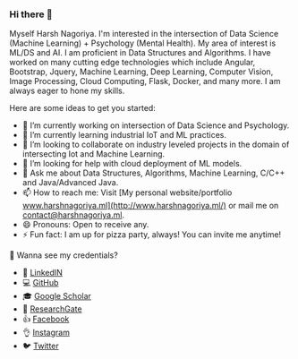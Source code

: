 ### Hi there 👋

<!--
**harshnagoriya/harshnagoriya** is a ✨ _special_ ✨ repository because its `README.md` (this file) appears on your GitHub profile. -->

Myself Harsh Nagoriya. I'm interested in the intersection of Data Science (Machine Learning) + Psychology (Mental Health). My area of interest is ML/DS and AI. I am proficient in Data Structures and Algorithms. I have worked on many cutting edge technologies which include Angular, Bootstrap, Jquery, Machine Learning, Deep Learning, Computer Vision, Image Processing, Cloud Computing, Flask, Docker, and many more. I am always eager to hone my skills.

Here are some ideas to get you started:

- 🔭 I’m currently working on intersection of Data Science and Psychology.
- 🌱 I’m currently learning industrial IoT and ML practices.
- 👯 I’m looking to collaborate on industry leveled projects in the domain of intersecting Iot and Machine Learning.
- 🤔 I’m looking for help with cloud deployment of ML models.
- 💬 Ask me about Data Structures, Algorithms, Machine Learning, C/C++ and Java/Advanced Java.
- 📫 How to reach me: Visit [My personal website/portfolio www.harshnagoriya.ml](http://www.harshnagoriya.ml/) or mail me on [contact@harshnagoriya.ml](mailto:contact@harshnagoriya.ml).
- 😄 Pronouns: Open to receive any.
- ⚡ Fun fact: I am up for pizza party, always! You can invite me anytime! 

🤔 Wanna see my credentials?

- 👔 [LinkedIN](https://www.linkedin.com/in/harshnagoriya/)
- 💻 [GitHub](https://github.com/harshnagoriya)
- 🎓 [Google Scholar](https://scholar.google.co.in/citations?user=cI0ZKq0AAAAJ&hl=en)
- 📖 [ResearchGate](https://www.researchgate.net/profile/Harsh_Nagoriya)
- 👍 [Facebook](https://www.facebook.com/harshnagoriya/)
- 👌 [Instagram](https://www.instagram.com/realharshnagoriya/)
- 🐦 [Twitter](https://twitter.com/harshnagoriya)

